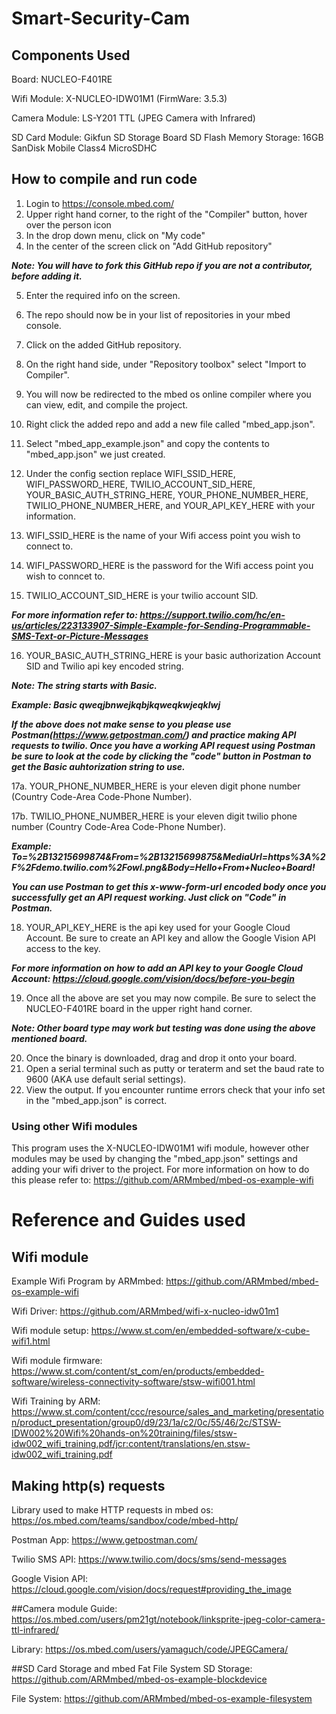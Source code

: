 # Smart-Security-Cam

## Components Used
Board: NUCLEO-F401RE

Wifi Module: X-NUCLEO-IDW01M1 (FirmWare: 3.5.3)

Camera Module: LS-Y201 TTL (JPEG Camera with Infrared)

SD Card Module: Gikfun SD Storage Board
SD Flash Memory Storage: 16GB SanDisk Mobile Class4 MicroSDHC

## How to compile and run code
1. Login to https://console.mbed.com/
2. Upper right hand corner, to the right of the "Compiler" button, hover over the person icon
3. In the drop down menu, click on "My code"
4. In the center of the screen click on "Add GitHub repository"

***Note: You will have to fork this GitHub repo if you are not a contributor, before adding it.***

5. Enter the required info on the screen.
6. The repo should now be in your list of repositories in your mbed console.
7. Click on the added GitHub repository.
8. On the right hand side, under "Repository toolbox" select "Import to Compiler".
9. You will now be redirected to the mbed os online compiler where you can view, edit, and compile the project.
10. Right click the added repo and add a new file called "mbed_app.json".
11. Select "mbed_app_example.json" and copy the contents to "mbed_app.json" we just created.

12. Under the config section replace WIFI_SSID_HERE, WIFI_PASSWORD_HERE, TWILIO_ACCOUNT_SID_HERE, YOUR_BASIC_AUTH_STRING_HERE, YOUR_PHONE_NUMBER_HERE, TWILIO_PHONE_NUMBER_HERE, and YOUR_API_KEY_HERE with your information.
13. WIFI_SSID_HERE is the name of your Wifi access point you wish to connect to.
14. WIFI_PASSWORD_HERE is the password for the Wifi access point you wish to conncet to.
15. TWILIO_ACCOUNT_SID_HERE is your twilio account SID.

***For more information refer to: https://support.twilio.com/hc/en-us/articles/223133907-Simple-Example-for-Sending-Programmable-SMS-Text-or-Picture-Messages***

16. YOUR_BASIC_AUTH_STRING_HERE is your basic authorization Account SID and Twilio api key encoded string.

***Note: The string starts with Basic.***

***Example: Basic qweqjbnwejkqbjkqweqkwjeqklwj***

***If the above does not make sense to you please use Postman(https://www.getpostman.com/) and practice making API requests to twilio. Once you have a working API request using Postman be sure to look at the code by clicking the "code" button in Postman to get the Basic auhtorization string to use.***

17a. YOUR_PHONE_NUMBER_HERE is your eleven digit phone number (Country Code-Area Code-Phone Number).

17b. TWILIO_PHONE_NUMBER_HERE is your eleven digit twilio phone number (Country Code-Area Code-Phone Number).

***Example: To=%2B13215699874&From=%2B13215699875&MediaUrl=https%3A%2F%2Fdemo.twilio.com%2Fowl.png&Body=Hello+From+Nucleo+Board!***

***You can use Postman to get this x-www-form-url encoded body once you successfully get an API request working. Just click on "Code" in Postman.***

18. YOUR_API_KEY_HERE is the api key used for your Google Cloud Account. Be sure to create an API key and allow the Google Vision API access to the key.

***For more information on how to add an API key to your Google Cloud Account: https://cloud.google.com/vision/docs/before-you-begin***

19. Once all the above are set you may now compile. Be sure to select the NUCLEO-F401RE board in the upper right hand corner.

***Note: Other board type may work but testing was done using the above mentioned board.***

20. Once the binary is downloaded, drag and drop it onto your board.
21. Open a serial terminal such as putty or teraterm and set the baud rate to 9600 (AKA use default serial settings).
22. View the output. If you encounter runtime errors check that your info set in the "mbed_app.json" is correct.

### Using other Wifi modules
This program uses the X-NUCLEO-IDW01M1 wifi module, however other modules may be used by changing the "mbed_app.json" settings and adding your wifi driver to the project. For more information on how to do this please refer to: https://github.com/ARMmbed/mbed-os-example-wifi

# Reference and Guides used
## Wifi module
Example Wifi Program by ARMmbed: https://github.com/ARMmbed/mbed-os-example-wifi

Wifi Driver: https://github.com/ARMmbed/wifi-x-nucleo-idw01m1

Wifi module setup: https://www.st.com/en/embedded-software/x-cube-wifi1.html

Wifi module firmware: https://www.st.com/content/st_com/en/products/embedded-software/wireless-connectivity-software/stsw-wifi001.html

Wifi Training by ARM: https://www.st.com/content/ccc/resource/sales_and_marketing/presentation/product_presentation/group0/d9/23/1a/c2/0c/55/46/2c/STSW-IDW002%20Wifi%20hands-on%20training/files/stsw-idw002_wifi_training.pdf/jcr:content/translations/en.stsw-idw002_wifi_training.pdf

## Making http(s) requests
Library used to make HTTP requests in mbed os: https://os.mbed.com/teams/sandbox/code/mbed-http/

Postman App: https://www.getpostman.com/

Twilio SMS API: https://www.twilio.com/docs/sms/send-messages

Google Vision API: https://cloud.google.com/vision/docs/request#providing_the_image

##Camera module
Guide: https://os.mbed.com/users/pm21gt/notebook/linksprite-jpeg-color-camera-ttl-infrared/

Library: https://os.mbed.com/users/yamaguch/code/JPEGCamera/

##SD Card Storage and mbed Fat File System
SD Storage: https://github.com/ARMmbed/mbed-os-example-blockdevice

File System: https://github.com/ARMmbed/mbed-os-example-filesystem
